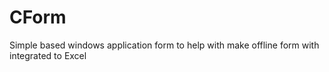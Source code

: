 # CForm
Simple based windows application form to help with make offline form with integrated to Excel
